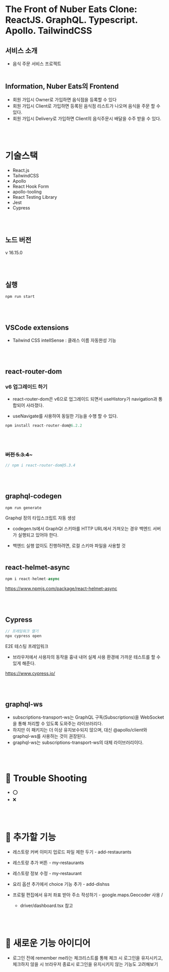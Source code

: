 # The Front of Nuber Eats Clone: ReactJS. GraphQL. Typescript. Apollo. TailwindCSS

## 서비스 소개

- 음식 주문 서비스 프로젝트
  <br/><br/>

## Information, Nuber Eats의 Frontend

- 회원 가입시 Owner로 가입하면 음식점을 등록할 수 있다
- 회원 가입시 Client로 가입하면 등록된 음식점 리스트가 나오며 음식을 주문 할 수 있다.
- 회원 가입시 Delivery로 가입하면 Client의 음식주문시 배달을 수주 받을 수 있다.

<br/><br/>

# 기술스택

- React.js
- TailwindCSS
- Apollo
- React Hook Form
- apollo-tooling
- React Testing Library
- Jest
- Cypress

<br/><br/>

## 노드 버전

v 16.15.0

<br/><br/>

## 실행

```javascript
npm run start
```

<br/><br/>

## VSCode extensions

- Tailwind CSS intellSense : 클래스 이름 자동완성 기능

<br/><br/>

## react-router-dom

### v6 업그레이드 하기

- react-router-dom은 v6으로 업그레이드 되면서 useHistory가 navigation과 통합되어 사라졌다.

- useNavigate를 사용하여 동일한 기능을 수행 할 수 있다.

```javascript
npm install react-router-dom@6.2.2
```

<br/><br/>

### ~~버전 5.3.4~~~

```javascript
// npm i react-router-dom@5.3.4
```

<br/><br/>

## graphql-codegen

```javascript
npm run generate
```

Graphql 정의 타입스크립트 자동 생성

- codegen.ts에서 GraphQl 스키마를 HTTP URL에서 가져오는 경우 백엔드 서버가 실행되고 있어야 한다.

- 백엔드 실행 없이도 진행하려면, 로컬 스키마 파일을 사용할 것
  <br/><br/>

## react-helmet-async

```javascript
npm i react-helmet-async
```

https://www.npmjs.com/package/react-helmet-async

<br/><br/>

## Cypress

```javascript
// 프레임워크 열기
npx cypress open
```

E2E 테스팅 프레임워크<br/>

- 브라우저에서 사용자의 동작을 흉내 내어 실제 사용 환경에 가까운 테스트를 할 수 있게 해준다.

https://www.cypress.io/

<br/><br/>

## graphql-ws

- subscriptions-transport-ws는 GraphQL 구독(Subscriptions)을 WebSocket을 통해 처리할 수 있도록 도와주는 라이브러리다.
- 하지만 이 패키지는 더 이상 유지보수되지 않으며, 대신 @apollo/client와 graphql-ws를 사용하는 것이 권장된다.
- graphql-ws는 subscriptions-transport-ws의 대체 라이브러리이다.

<br/><br/>

# 🚨 Trouble Shooting

- ⭕
- ❌

<br/><br/>

# 🚀 추가할 기능

- 레스토랑 커버 이미지 업로드 파일 제한 두기 - add-restaurants

- 레스토랑 추가 버튼 - my-restaurants

- 레스토랑 정보 수정 - my-restaurant

- 요리 옵션 추가에서 choice 기능 추가 - add-dishss

- 프로필 편집에서 유저 좌표 받아 주소 작성하기 - google.maps.Geocoder 사용 /
  - driver/dashboard.tsx 참고

<br/><br/>

# 🚀 새로운 기능 아이디어

- 로그인 전에 remember me라는 체크리스트를 통해 체크 시 로그인을 유지시키고, 체크하지 않을 시 브라우저 종료시 로그인을 유지시키지 않는 기능도 고려해보기
